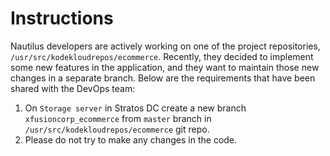# Instructions

Nautilus developers are actively working on one of the project repositories, `/usr/src/kodekloudrepos/ecommerce`. Recently, they decided to implement some new features in the application, and they want to maintain those new changes in a separate branch. Below are the requirements that have been shared with the DevOps team:

1. On `Storage server` in Stratos DC create a new branch `xfusioncorp_ecommerce` from `master` branch in `/usr/src/kodekloudrepos/ecommerce` git repo. 
2. Please do not try to make any changes in the code.
